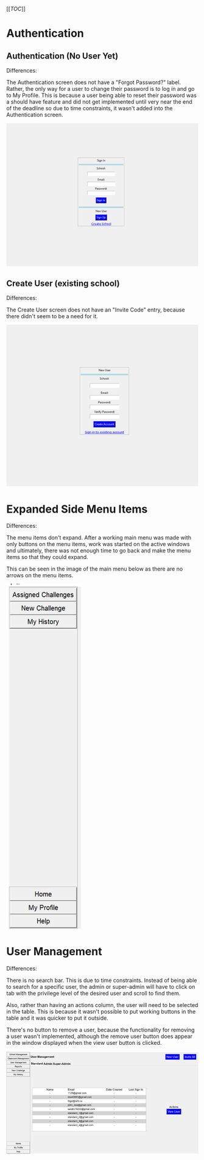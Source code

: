 [[_TOC_]]
# Authentication

## Authentication (No User Yet)

Differences:

The Authentication screen does not have a "Forgot Password?" label.
Rather, the only way for a user to change their password is to log in and go to My Profile.
This is because a user being able to reset their password was a should have feature and did not get implemented until very near the end of the deadline so due to time constraints, it wasn't added into the Authentication screen.

![updated_authentication_screen](uploads/71f9c5350be32d52702f5cb1bfa9221d/updated_authentication_screen.png)

## Create User (existing school)

Differences:

The Create User screen does not have an "Invite Code" entry, because there didn't seem to be a need for it.

![updated_sign_up_screen](uploads/a891a6783fa9bd30d2b1b3aaf464ad67/updated_sign_up_screen.png)

# Expanded Side Menu Items

Differences:

The menu items don't expand. After a working main menu was made with only buttons on the menu items, work was started on the active windows and ultimately, there was not enough time to go back and make the menu items so that they could expand.

This can be seen in the image of the main menu below as there are no arrows on the menu items.

![updated_main_menu](uploads/dd0c07d7c9f9d56eb46371f4fa4f50c6/updated_main_menu.png)

# User Management

Differences:

There is no search bar. This is due to time constraints. Instead of being able to search for a specific user, the admin or super-admin will have to click on tab with the privilege level of the desired user and scroll to find them.

Also, rather than having an actions column, the user will need to be selected in the table. This is because it wasn't possible to put working buttons in the table and it was quicker to put it outside.

There's no button to remove a user, because the functionality for removing a user wasn't implemented, although the remove user button does appear in the window displayed when the view user button is clicked.

![updated_user_management_window](uploads/c2d4db65dfeeeef88412a63322abd321/updated_user_management_window.png)
